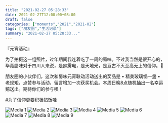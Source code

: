 ```yaml
---
title: "2021-02-27 05:28:33"
date: 2021-02-27T12:00:00+08:00
draft: false
categories: ["moments","2021","2021-02"]
tags: ["朋友圈","生活记录"]
summary: "2021-02-27 05:28:33..."
---
```


『元宵活动』

为了拍摄这一组照片，过年期间我连着吃了一周的蜀味。不过我当然是很开心的，毕竟腊味对于四川人来说，是霹雳电，是天地光，是亘古不灭至高无上的信仰。🙏

朋友圈的小伙伴们，这次和蜀味元宵联动活动送出的奖品是 • 精美玻璃锅一盏 • 老规矩，点赞参与活动，留言增加一次获奖机会。本周日晚8点随机抽出一名幸运鹅送出。期待你们的参与噢！

#为了信仰更要积极掐饭哇

![Media 1](/Moments/photos/2021-02-27/202102270528330.jpg)
![Media 2](/Moments/photos/2021-02-27/202102270528331.jpg)
![Media 3](/Moments/photos/2021-02-27/202102270528332.jpg)
![Media 4](/Moments/photos/2021-02-27/202102270528333.jpg)
![Media 5](/Moments/photos/2021-02-27/202102270528334.jpg)
![Media 6](/Moments/photos/2021-02-27/202102270528335.jpg)
![Media 7](/Moments/photos/2021-02-27/202102270528336.jpg)
![Media 8](/Moments/photos/2021-02-27/202102270528337.jpg)
![Media 9](/Moments/photos/2021-02-27/202102270528338.jpg)

